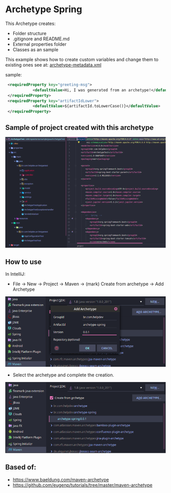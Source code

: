 # Archetype Spring

 This Archetype creates:
 
  - Folder structure
  - .gitignore and README.md
  - External properties folder
  - Classes as an sample
  
  This example shows how to create custom variables and change them to existing ones
  see at: [archetype-metadata.xml](src/main/resources/META-INF/maven/archetype-metadata.xml)
  
  sample:
  ```xml
   <requiredProperty key="greeting-msg">
              <defaultValue>Hi, I was generated from an archetype!</defaultValue>
   </requiredProperty>
   <requiredProperty key="artifactIdLower">
              <defaultValue>${artifactId.toLowerCase()}</defaultValue>
   </requiredProperty>
   ```

## Sample of project created with this archetype
![](images/structure.png)

## How to use

 In IntelliJ:
 - File -> New -> Project -> Maven -> (mark) Create from archetype -> Add Archetype
 
![](images/add_archetype.png)
 
 - Select the archetype and complete the creation.
 
![](images/new_project.png)

## Based of:

 - https://www.baeldung.com/maven-archetype
 - https://github.com/eugenp/tutorials/tree/master/maven-archetype
